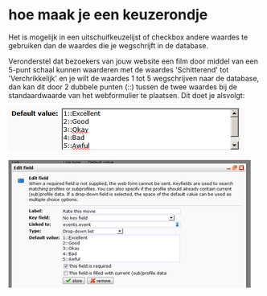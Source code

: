 # hoe maak je een keuzerondje

Het is mogelijk in een uitschuifkeuzelijst of checkbox andere waardes te
gebruiken dan de waardes die je wegschrijft in de database.

Veronderstel dat bezoekers van jouw website een film door middel van een
5-punt schaal kunnen waarderen met de waardes 'Schitterend' tot
'Verchrikkelijk' en je wilt de waardes 1 tot 5 wegschrijven naar de
database, dan kan dit door 2 dubbele punten (::) tussen de twee waardes
bij de standaardwaarde van het webformulier te plaatsen. Dit doet je
alsvolgt:

![Show a different value](../images/showdiffferentvalue.png)

![Display a different value](../images/editfieldmpg.png)
